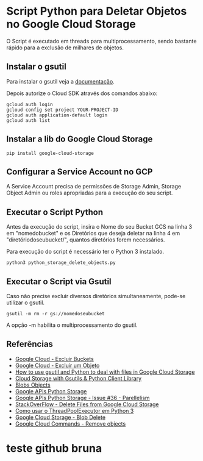 # Script Python para Deletar Objetos no Google Cloud Storage

O Script é executado em threads para multiprocessamento, sendo bastante rápido para a exclusão de milhares de objetos.


## Instalar o gsutil

Para instalar o gsutil veja a [documentação](https://cloud.google.com/storage/docs/gsutil_install#linux).

Depois autorize o Cloud SDK através dos comandos abaixo:


```
gcloud auth login
gcloud config set project YOUR-PROJECT-ID
gcloud auth application-default login
gcloud auth list
```


## Instalar a lib do Google Cloud Storage

```
pip install google-cloud-storage
```


## Configurar a Service Account no GCP

A Service Account precisa de permissões de Storage Admin, Storage Object Admin ou roles apropriadas para a execução do seu script.


## Executar o Script Python

Antes da execução do script, insira o Nome do seu Bucket GCS na linha 3 em "nomedobucket" e os Diretórios que deseja deletar na linha 4 em "diretóriodoseubucket/", quantos diretórios forem necessários.

Para execução do script é necessário ter o Python 3 instalado.

```
python3 python_storage_delete_objects.py
```


## Executar o Script via Gsutil

Caso não precise excluir diversos diretórios simultaneamente, pode-se utilizar o gsutil.

```
gsutil -m rm -r gs://nomedoseubucket
```
A opção -m habilita o multiprocessamento do gsutil.


## Referências

- [Google Cloud - Excluir Buckets](https://cloud.google.com/storage/docs/deleting-buckets?hl=pt_br#storage-delete-bucket-python)
- [Google Cloud - Excluir um Objeto](https://cloud.google.com/storage/docs/deleting-objects?hl=pt_br#prereq-cli)
- [How to use gsutil and Python to deal with files in Google Cloud Storage](https://lynn-kwong.medium.com/how-to-use-gsutil-and-python-to-deal-with-files-in-google-cloud-storage-fc4f430b3b28)
- [Cloud Storage with Gsutils & Python Client Library](https://medium.com/google-cloud/using-google-cloud-storage-5b9d3f570945)
- [Blobs Objects](https://googleapis.dev/python/storage/latest/blobs.html)
- [Google APIs Python Storage](https://github.com/googleapis/python-storage/blob/HEAD/samples/snippets/storage_delete_bucket.py)
- [Google APIs Python Storage - Issue #36 - Parellelism](https://github.com/googleapis/python-storage/issues/36)
- [StackOverFlow - Delete Files from Google Cloud Storage](https://stackoverflow.com/questions/10555080/delete-files-from-google-cloud-storage)
- [Como usar o ThreadPoolExecutor em Python 3](https://www.digitalocean.com/community/tutorials/how-to-use-threadpoolexecutor-in-python-3-pt)
- [Google Cloud Storage - Blob Delete](https://cloud.google.com/python/docs/reference/storage/latest/google.cloud.storage.blob.Blob#google_cloud_storage_blob_Blob_delete)
- [Google Cloud Commands - Remove objects](https://cloud.google.com/storage/docs/gsutil/commands/rm)

# teste github bruna
